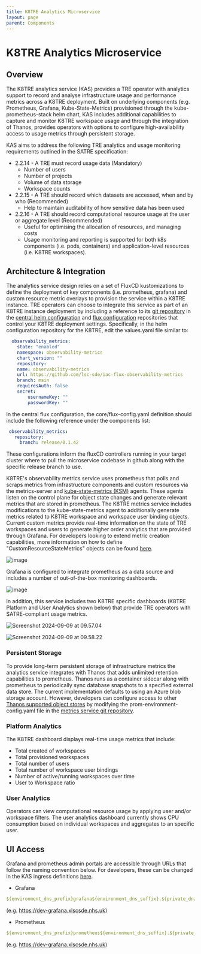```yaml
---
title: K8TRE Analytics Microservice
layout: page
parent: Components
---
```


# K8TRE Analytics Microservice

## Overview
The K8TRE analytics service (KAS) provides a TRE operator with analytics support to record and analyse infrastructure usage and performance metrics across a K8TRE deployment. Built on underlying components (e.g. Prometheus, Grafana, Kube-State-Metrics) provisioned through the kube-prometheus-stack helm chart, KAS includes additional capabilities to capture and monitor K8TRE workspace usage and through the integration of Thanos, provides operators with options to configure high-availability access to usage metrics through persistent storage.

KAS aims to address the following TRE analytics and usage monitoring requirements outlined in the SATRE specification:
* 2.2.14 - A TRE must record usage data (Mandatory)
    * Number of users
    * Number of projects
    * Volume of data storage
    * Workspace counts
* 2.2.15 - A TRE should record which datasets are accessed, when and by who (Recommended)
    * Help to maintain auditability of how sensitive data has been used 
* 2.2.16 - A TRE should record computational resource usage at the user or aggregate level (Recommended)
    * Useful for optimising the allocation of resources, and managing costs
    * Usage monitoring and reporting is supported for both k8s components (i.e. pods, containers) and application-level resources (i.e. K8TRE workspaces).
 
## Architecture & Integration
The analytics service design relies on a set of FluxCD kustomizations to define the deployment of key components (i.e. prometheus, grafana) and custom resource metric overlays to provision the service within a K8TRE instance. TRE operators can choose to integrate this service as part of an K8TRE instance deployment by including a reference to its [git repository](https://github.com/lsc-sde/iac-flux-observability-metrics) in the [central helm configuration](https://github.com/lsc-sde/iac-helm-lscsde-flux) and [flux configuration](https://github.com/lsc-sde/iac-flux-lscsde) repositories that control your K8TRE deployment settings. Specifically, in the helm configuration repository for the K8TRE, edit the values.yaml file similar to:
```yaml
  observability_metrics:
	state: "enabled"
	namespace: observability-metrics
	chart_version: ""
	repository:
  	name: observability-metrics
  	url: https://github.com/lsc-sde/iac-flux-observability-metrics
  	branch: main
  	requiresAuth: false
  	secret:
    	usernameKey: ""
    	passwordKey: ""
```

In the central flux configuration, the core/flux-config.yaml definition should include the following reference under the components list:

```yaml
 observability_metrics:
   repository:
     branch: release/0.1.42
```

These configurations inform the fluxCD controllers running in your target cluster where to pull the microservice codebase in github along with the specific release branch to use.

K8TRE's observability metrics service uses prometheus that polls and scraps metrics from infrastructure components and custom resources via the metrics-server and [kube-state-metrics (KSM)](https://github.com/kubernetes/kube-state-metrics) agents. These agents listen on the control plane for object state changes and generate relevant metrics that are stored in prometheus. The K8TRE metrics service includes modifications to the kube-state-metrics agent to additionally generate metrics related to K8TRE workspace and workspace user binding objects. Current custom metrics provide real-time information on the state of TRE workspaces and users to generate higher order analytics that are provided through Grafana. For developers looking to extend metric creation capabilities, more information on how to define "CustomResourceStateMetrics" objects can be found [here](https://github.com/kubernetes/kube-state-metrics/blob/main/docs/metrics/extend/customresourcestate-metrics.md).

![image](https://hackmd.io/_uploads/HJOZbB5-1x.png)

Grafana is configured to integrate prometheus as a data source and includes a number of out-of-the-box monitoring dashboards.

![image](https://hackmd.io/_uploads/rkh1kLq-1x.png)

In addition, this service includes two K8TRE specific dashboards (K8TRE Platform and User Analytics shown below) that provide TRE operators with SATRE-compliant usage metrics.

![Screenshot 2024-09-09 at 09.57.04](https://hackmd.io/_uploads/HkL0oScWJg.png)

![Screenshot 2024-09-09 at 09.58.22](https://hackmd.io/_uploads/Sytair5ZJg.png)

### Persistent Storage
To provide long-term persistent storage of infrastructure metrics the analytics service integrates with Thanos that adds unlimited retention capabilities to prometheus. Thanos runs as a container sidecar along with prometheus to periodically sync database snapshots to a specified external data store. The current implementation defaults to using an Azure blob storage account. However, developers can configure access to other [Thanos supported object stores](https://thanos.io/tip/thanos/storage.md) by modifying the prom-environment-config.yaml file in the [metrics service git repository](https://github.com/lsc-sde/iac-flux-observability-metrics).

### Platform Analytics
The K8TRE dashboard displays real-time usage metrics that include:
* Total created of workspaces
* Total provisioned workspaces
* Total number of users
* Total number of workspace user bindings
* Number of active/running workspaces over time
* User to Workspace ratio

### User Analytics
Operators can view computational resource usage by applying user and/or workspace filters. The user analytics dashboard currently shows CPU consumption based on individual workspaces and aggregates to an specific user.


## UI Access
Grafana and prometheus admin portals are accessible through URLs that follow the naming convention below. For developers, these can be changed in the KAS ingress definitions [here](https://github.com/lsc-sde/iac-flux-observability-metrics/blob/main/infrastructure/ingress.yaml).
* Grafana
```yaml
${environment_dns_prefix}grafana${environment_dns_suffix}.${private_dnz_zone}
```
(e.g. https://dev-grafana.xlscsde.nhs.uk)
* Prometheus
```yaml
${environment_dns_prefix}prometheus${environment_dns_suffix}.${private_dnz_zone}
```
(e.g. https://dev-grafana.xlscsde.nhs.uk)